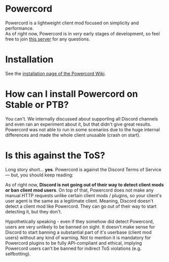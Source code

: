 # Powercord
Powercord is a lightweight client mod focused on simplicity and performance.  
As of right now, Powercord is in *very* early stages of development, so feel free to join [this server](https://discord.gg/gs4ZMbBfCh) for any questions.

# Installation
See the [installation page of the Powercord Wiki](https://github.com/powercord-org/powercord/wiki/Installation).

# How can I install Powercord on Stable or PTB?
You can't. We internally discussed about supporting all Discord channels and even ran an experiment about it, but that didn't give great results.
Powercord was not able to run in some scenarios due to the huge internal differences and made the whole client unusable (crash on start).

# Is this against the ToS?
Long story short... __yes__. Powercord is against the Discord Terms of Service — but, you should keep reading:  

As of right now, __Discord is not going out of their way to detect client mods or ban client mod users__. On top of that, Powercord does not make any manual HTTP requests unlike certain client mods / plugins, so your client's user agent is the same as a legitimate client. Meaning, Discord doesn't detect a client mod like Powercord. They can go out of their way to start detecting it, but they don't.  

Hypothetically speaking - even if they somehow did detect Powercord, users are very unlikely to be banned on sight. It doesn't make sense for Discord to start banning a substantial part of it's userbase (client mod users) without any kind of warning. Not to mention it is mandatory for Powercord plugins to be fully API-compliant and ethical, implying Powercord users can't be banned for indirect ToS violations (e.g. selfbotting).
